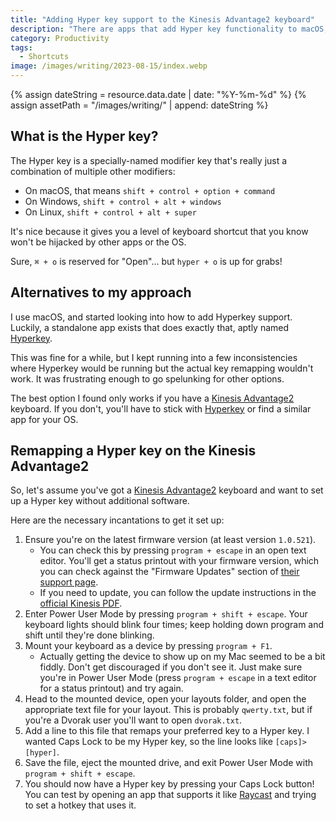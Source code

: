 ```yaml
---
title: "Adding Hyper key support to the Kinesis Advantage2 keyboard"
description: "There are apps that add Hyper key functionality to macOS, but this method will work on any OS without additional software!"
category: Productivity
tags:
  - Shortcuts
image: /images/writing/2023-08-15/index.webp
---
```


<!-- Include assets like ![Asset]({{ assetPath }}/my-asset.png) -->

{% assign dateString = resource.data.date | date: "%Y-%m-%d" %}
{% assign assetPath = "/images/writing/" | append: dateString %}

## What is the Hyper key?

The Hyper key is a specially-named modifier key that's really just a combination of multiple other modifiers:

- On macOS, that means `shift + control + option + command`
- On Windows, `shift + control + alt + windows`
- On Linux, `shift + control + alt + super`

It's nice because it gives you a level of keyboard shortcut that you know won't be hijacked by other apps or the OS.

Sure, `⌘ + o` is reserved for "Open"... but `hyper + o` is up for grabs!

## Alternatives to my approach

I use macOS, and started looking into how to add Hyperkey support. Luckily, a standalone app exists that does exactly that, aptly named [Hyperkey](https://hyperkey.app/).

This was fine for a while, but I kept running into a few inconsistencies where Hyperkey would be running but the actual key remapping wouldn't work. It was frustrating enough to go spelunking for other options.

The best option I found only works if you have a [Kinesis Advantage2](https://kinesis-ergo.com/shop/advantage2/) keyboard. If you don't, you'll have to stick with [Hyperkey](https://hyperkey.app/) or find a similar app for your OS.

## Remapping a Hyper key on the Kinesis Advantage2

So, let's assume you've got a [Kinesis Advantage2](https://kinesis-ergo.com/shop/advantage2/) keyboard and want to set up a Hyper key without additional software.

Here are the necessary incantations to get it set up:

1. Ensure you're on the latest firmware version (at least version `1.0.521`).
   - You can check this by pressing `program + escape` in an open text editor. You'll get a status printout with your firmware version, which you can check against the "Firmware Updates" section of [their support page](https://kinesis-ergo.com/support/advantage2/).
   - If you need to update, you can follow the update instructions in the [official Kinesis PDF](https://kinesis-ergo.com/wp-content/uploads/Adv2-Firmware-Update-Instructions-2-2-21.pdf).
1. Enter Power User Mode by pressing `program + shift + escape`. Your keyboard lights should blink four times; keep holding down program and shift until they're done blinking.
1. Mount your keyboard as a device by pressing `program + F1`.
   - Actually getting the device to show up on my Mac seemed to be a bit fiddly. Don't get discouraged if you don't see it. Just make sure you're in Power User Mode (press `program + escape` in a text editor for a status printout) and try again.
1. Head to the mounted device, open your layouts folder, and open the appropriate text file for your layout. This is probably `qwerty.txt`, but if you're a Dvorak user you'll want to open `dvorak.txt`.
1. Add a line to this file that remaps your preferred key to a Hyper key. I wanted Caps Lock to be my Hyper key, so the line looks like `[caps]>[hyper]`.
1. Save the file, eject the mounted drive, and exit Power User Mode with `program + shift + escape`.
1. You should now have a Hyper key by pressing your Caps Lock button! You can test by opening an app that supports it like [Raycast](https://www.raycast.com/) and trying to set a hotkey that uses it.
